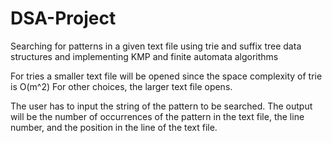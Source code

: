 # DSA-Project 

Searching for patterns in a given text file using trie and suffix tree data structures and implementing KMP and finite automata algorithms

For tries a smaller text file will be opened since the space complexity of trie is O(m^2)
For other choices, the larger text file opens.

The user has to input the string of the pattern to be searched.
The output will be the number of occurrences of the pattern in the text file, the line number, and the position in the line of the text file.

